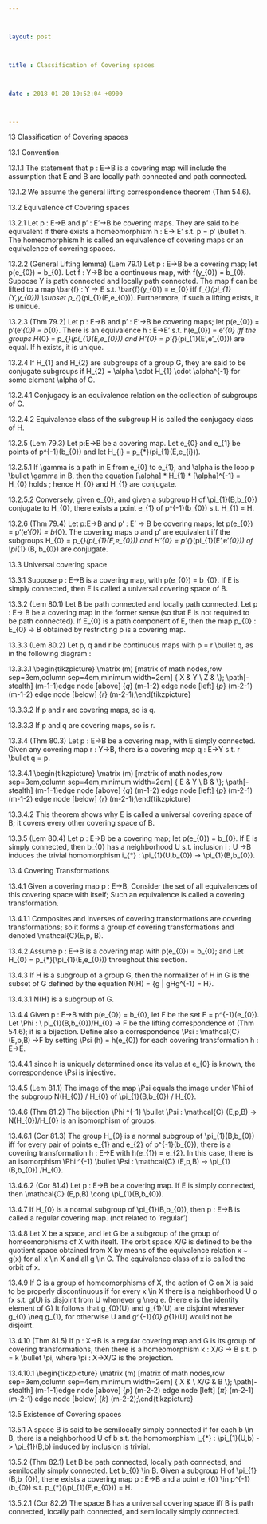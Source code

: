 ```yaml
---



layout: post



title : Classification of Covering spaces



date : 2018-01-20 10:52:04 +0900



---
```


13	Classification of Covering spaces

13.1	Convention 

13.1.1	The statement that p : E->B is a covering map will include the assumption that E and B are locally path connected and path connected.

13.1.2	We assume the general lifting correspondence theorem (Thm 54.6).

13.2	Equivalence of Covering spaces

13.2.1	Let p : E->B and p’ : E’->B be covering maps. They are said to be equivalent if there exists a homeomorphism h : E-> E’ s.t. p = p’ \bullet h. The homeomorphism h is called an equivalence of covering maps or an equivalence of covering spaces.

13.2.2	(General Lifting lemma) (Lem 79.1) Let p : E->B be a covering map; let p(e_{0}) = b_{0}. Let f : Y->B be a continuous map, with f(y_{0}) = b_{0}. Suppose Y is path connected and locally path connected. The map f can be lifted to a map \bar{f} : Y -> E s.t. \bar{f}(y_{0}) = e_{0} iff f_{*}(pi_{1}(Y,y_{0})) \subset p_{*}(pi_{1}(E,e_{0})). Furthermore, if such a lifting exists, it is unique.

13.2.3	(Thm 79.2) Let p : E->B and p’ : E’->B be covering maps; let p(e_{0}) = p’(e’_{0}) = b_{0}. There is an equivalence h : E->E’ s.t. h(e_{0}) = e’_{0} iff the groups H_{0} = p_{*}(pi_{1}(E,e_{0})) and H’_{0} = p’_{*}(pi_{1}(E’,e’_{0})) are equal. If h exists, it is unique.

13.2.4	If H_{1} and H_{2} are subgroups of a group G, they are said to be conjugate subgroups if H_{2} = \alpha \cdot H_{1} \cdot \alpha^{-1} for some element \alpha of G. 

13.2.4.1	Conjugacy is an equivalence relation on the collection of subgroups of G. 

13.2.4.2	Equivalence class of the subgroup H is called the conjugacy class of H.

13.2.5	(Lem 79.3) Let p:E->B be a covering map. Let e_{0} and e_{1} be points of p^{-1}(b_{0}) and let H_{i} = p_{*}(pi_{1}(E,e_{i})). 

13.2.5.1	If \gamma is a path in E from e_{0} to e_{1}, and \alpha is the loop p \bullet \gamma in B, then the equation [\alpha] * H_{1} * [\alpha]^{-1} = H_{0} holds ; hence H_{0} and H_{1} are conjugate.

13.2.5.2	Conversely, given e_{0}, and given a subgroup H of \pi_{1}(B,b_{0}) conjugate to H_{0}, there exists a point e_{1} of p^{-1}(b_{0}) s.t. H_{1} = H. 

13.2.6	(Thm 79.4) Let p:E->B and p’ : E’ -> B be covering maps; let p(e_{0}) = p’(e’_{0}) = b_{0}. The covering maps p and p’ are equivalent iff the subgroups H_{0} = p_{*}(pi_{1}(E,e_{0})) and H’_{0} = p’_{*}(pi_{1}(E’,e’_{0})) of \pi_{1} (B, b_{0}) are conjugate.

13.3	Universal covering space

13.3.1	Suppose p : E->B is a covering map, with p(e_{0}) = b_{0}. If E is simply connected, then E is called a universal covering space of B. 

13.3.2	(Lem 80.1) Let B be path connected and locally path connected. Let p : E-> B be a covering map in the former sense (so that E is not required to be path connected). If E_{0} is a path component of E, then the map p_{0} : E_{0} -> B obtained by restricting p is a covering map.

13.3.3	(Lem 80.2) Let p, q and r be continuous maps with p = r \bullet q, as in the following diagram : 

13.3.3.1	\begin{tikzpicture}  \matrix (m) [matrix of math nodes,row sep=3em,column sep=4em,minimum width=2em]  { X & Y \\ Z &  \\};  \path[-stealth] (m-1-1)edge node [above] {$q$} (m-1-2) edge  node [left] {$p$} (m-2-1)    (m-1-2) edge node [below] {$r$} (m-2-1);\end{tikzpicture}

13.3.3.2	If p and r are covering maps, so is q.

13.3.3.3	If p and q are covering maps, so is r.

13.3.4	(Thm 80.3) Let p : E->B be a covering map, with E simply connected. Given any covering map r : Y->B, there is a covering map q : E->Y s.t. r \bullet q = p.

13.3.4.1	\begin{tikzpicture}  \matrix (m) [matrix of math nodes,row sep=3em,column sep=4em,minimum width=2em]  { E & Y \\ B &  \\};  \path[-stealth] (m-1-1)edge node [above] {$q$} (m-1-2) edge  node [left] {$p$} (m-2-1)    (m-1-2) edge node [below] {$r$} (m-2-1);\end{tikzpicture}

13.3.4.2	This theorem shows why E is called a universal covering space of B; it covers every other covering space of B.

13.3.5	(Lem 80.4) Let p : E->B be a covering map; let p(e_{0}) = b_{0}. If E is simply connected, then b_{0} has a neighborhood U s.t. inclusion i : U ->B induces the trivial homomorphism i_{*} : \pi_{1}(U,b_{0}) -> \pi_{1}(B,b_{0}).

13.4	Covering Transformations

13.4.1	Given a covering map p : E->B, Consider the set of all equivalences of this covering space with itself; Such an equivalence is called a covering transformation. 

13.4.1.1	Composites and inverses of covering transformations are covering transformations; so it forms a group of covering transformations and denoted \mathcal{C}(E,p, B).

13.4.2	Assume p : E->B is a covering map with p(e_{0}) = b_{0}; and Let H_{0} = p_{*}(\pi_{1}(E,e_{0})) throughout this section.

13.4.3	If H is a subgroup of a group G, then the normalizer of H in G is the subset of G defined by the equation N(H) = {g | gHg^{-1} = H}.

13.4.3.1	N(H) is a subgroup of G.

13.4.4	Given p : E->B with p(e_{0}) = b_{0}, let F be the set F = p^{-1}(e_{0}). Let \Phi : \ pi_{1}(B,b_{0})/H_{0} -> F be the lifting correspondence of (Thm 54.6); it is a bijection. Define also a correspondence \Psi : \mathcal{C} (E,p,B) ->F by setting \Psi (h) = h(e_{0}) for each covering transformation h : E->E. 

13.4.4.1	since h is uniquely determined once its value at e_{0} is known, the correspondence \Psi is injective.

13.4.5	(Lem 81.1) The image of the map \Psi equals the image under \Phi of the subgroup N(H_{0}) / H_{0} of \pi_{1}(B,b_{0}) / H_{0}.

13.4.6	(Thm 81.2) The bijection \Phi ^{-1} \bullet \Psi : \mathcal{C} (E,p,B) -> N(H_{0})/H_{0} is an isomorphism of groups.

13.4.6.1	(Cor 81.3) The group H_{0} is a normal subgroup of \pi_{1}(B,b_{0}) iff for every pair of points e_{1} and e_{2} of p^{-1}(b_{0}), there is a covering transformation h : E->E with h(e_{1}) = e_{2}. In this case, there is an isomorphism \Phi ^{-1} \bullet \Psi : \mathcal{C} (E,p,B) -> \pi_{1}(B,b_{0}) /H_{0}.

13.4.6.2	(Cor 81.4) Let p : E->B be a covering map. If E is simply connected, then \mathcal{C} (E,p,B) \cong \pi_{1}(B,b_{0}).

13.4.7	If H_{0} is a normal subgroup of \pi_{1}(B,b_{0}), then p : E->B is called a regular covering map. (not related to ‘regular’)

13.4.8	Let X be a space, and let G be a subgroup of the group of homeomorphisms of X with itself. The orbit space X/G is defined to be the quotient space obtained from X by means of the equivalence relation x ~ g(x) for all x \in X and all g \in G. The equivalence class of x is called the orbit of x.

13.4.9	If G is a group of homeomorphisms of X, the action of G on X is said to be properly discontinuous if for every x \in X there is a neighborhood U o fx s.t. g(U) is disjoint from U whenever g \neq e. (Here e is the identity element of G) It follows that g_{0}(U) and g_{1}(U) are disjoint whenever g_{0} \neq g_{1}, for otherwise U and g^{-1}_{0} g_{1}(U) would not be disjoint.

13.4.10	(Thm 81.5) If p : X->B is a regular covering map and G is its group of covering transformations, then there is a homeomorphism k : X/G -> B s.t. p = k \bullet \pi, where \pi : X->X/G is the projection.

13.4.10.1	\begin{tikzpicture}  \matrix (m) [matrix of math nodes,row sep=3em,column sep=4em,minimum width=2em]  { X &  \\ X/G & B  \\};  \path[-stealth] (m-1-1)edge node [above] {$p$} (m-2-2) edge  node [left] {$\pi$} (m-2-1)    (m-2-1) edge node [below] {$k$} (m-2-2);\end{tikzpicture}

13.5	Existence of Covering spaces

13.5.1	A space B is said to be semilocally simply connected if for each b \in B, there is a neighborhood U of b s.t. the homomorphism i_{*} : \pi_{1}(U,b) -> \pi_{1}(B,b) induced by inclusion is trivial.

13.5.2	(Thm 82.1) Let B be path connected, locally path connected, and semilocally simply connected. Let b_{0} \in B. Given a subgroup H of \pi_{1}(B,b_{0}), there exists a covering map p : E->B and a point e_{0} \in p^{-1}(b_{0}) s.t. p_{*}(\pi_{1}(E,e_{0})) = H.

13.5.2.1	(Cor 82.2) The space B has a universal covering space iff B is path connected, locally path connected, and semilocally simply connected.

